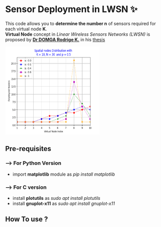 # Sensor Deployment in LWSN ✨
This code allows you to <strong>determine the number n</strong> of sensors required for each virtual node <strong>K</strong>.<br/>
<strong>Virtual Node</strong>  concept in <em>Linear Wireless Sensors Networks (LWSN)</em> is proposed by <strong>[Dr DOMGA Rodrige K.](https://cm.linkedin.com/in/rodrigue-domga-komguem-phd-311b2a20)</strong>
in his [thesis](https://tel.archives-ouvertes.fr/tel-03088530v2/document)

<img src="./python_version/resultats_seq1.png" alt="GNU/Linux" width="300" height="280"/>

## Pre-requisites

### --> For Python Version 

<ul>
  <li> import <strong>matplotlib</strong> module as <em>pip install matplotlib</em></li>
</ul>

### --> For C version 

<ul>
  <li> install <strong>plotutils</strong> as <em>sudo apt  install plotutils</em></li>
  <li> install <strong>gnuplot-x11</strong> as <em>sudo apt  install gnuplot-x11</em></li>
</ul>

## How To use ?
